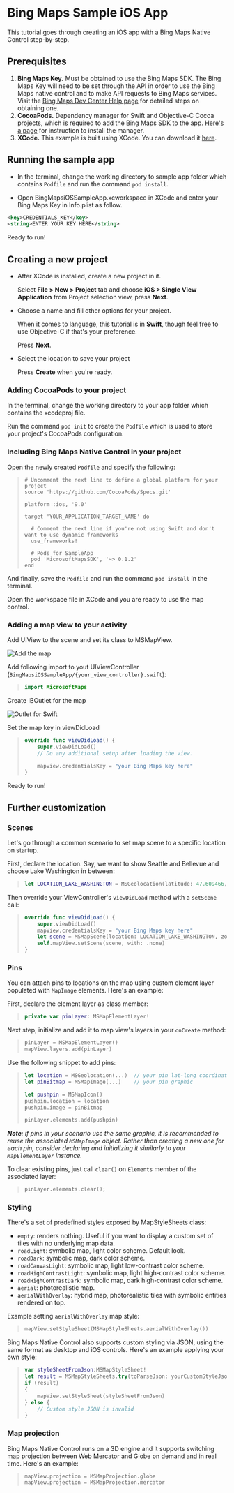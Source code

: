 # Bing Maps Sample iOS App

This tutorial goes through creating an iOS app with a Bing Maps Native Control step-by-step.

## Prerequisites

1. **Bing Maps Key.** Must be obtained to use the Bing Maps SDK. The Bing Maps Key will need to be set through the API in order to use the Bing Maps native control and to make API requests to Bing Maps services. Visit the [Bing Maps Dev Center Help page](https://docs.microsoft.com/bingmaps/getting-started/bing-maps-dev-center-help/getting-a-bing-maps-key) for detailed steps on obtaining one.
2. **CocoaPods.** Dependency manager for Swift and Objective-C Cocoa projects, which is required to add the Bing Maps SDK to the app. [Here's a page](https://guides.cocoapods.org/using/getting-started.html) for instruction to install the manager.
3. **XCode.**  This example is built using XCode. You can download it [here](https://developer.apple.com/xcode/).

## Running the sample app

* In the terminal, change the working directory to sample app folder which contains `Podfile` and run the command `pod install`.

* Open BingMapsiOSSampleApp.xcworkspace in XCode and enter your Bing Maps Key in Info.plist as follow.

```xml
<key>CREDENTIALS_KEY</key>
<string>ENTER YOUR KEY HERE</string>
```

Ready to run!

## Creating a new project

* After XCode is installed, create a new project in it.

    Select **File > New > Project** tab and choose **iOS > Single View Application** from Project selection view, press **Next**.

* Choose a name and fill other options for your project.

    When it comes to language, this tutorial is in **Swift**, though feel free to use Objective-C if that's your preference.

    Press **Next**.

* Select the location  to save your project

    Press **Create** when you're ready.

### Adding CocoaPods to your project

In the terminal, change the working directory to your app folder which contains the xcodeproj file.

Run the command `pod init` to create the `Podfile` which is used to store your project's CocoaPods configuration.

### Including Bing Maps Native Control in your project

Open the newly created `Podfile` and specify the following:
>```
> # Uncomment the next line to define a global platform for your project
> source 'https://github.com/CocoaPods/Specs.git'
>
> platform :ios, '9.0'
>
> target 'YOUR_APPLICATION_TARGET_NAME' do
>
>   # Comment the next line if you're not using Swift and don't want to use dynamic frameworks
>   use_frameworks!
>
>   # Pods for SampleApp
>   pod 'MicrosoftMapsSDK', '~> 0.1.2'
> end
>```

And finally, save the `Podfile` and run the command `pod install` in the terminal.

Open the workspace file in XCode and you are ready to use the map control.

### Adding a map view to your activity

Add UIView to the scene and set its class to MSMapView.

<img src="https://github.com/Microsoft/MapsSDK-Native/wiki/Content/Getting-Started-iOS/add-map.png" alt= "Add the map">

Add following import to yout UIViewController (`BingMapsiOSSampleApp/{your_view_controller}.swift`):

>```swift
> import MicrosoftMaps
>```

Create IBOutlet for the map

<img src="https://github.com/Microsoft/MapsSDK-Native/wiki/Content/Getting-Started-iOS/outlet-swift.png" alt= "Outlet for Swift">

Set the map key in viewDidLoad

>```swift
> override func viewDidLoad() {
>     super.viewDidLoad()
>     // Do any additional setup after loading the view.
>
>     mapview.credentialsKey = "your Bing Maps key here"
> }
>```

Ready to run!

## Further customization

### Scenes

Let's go through a common scenario to set map scene to a specific location on startup.

First, declare the location. Say, we want to show Seattle and Bellevue and choose Lake Washington in between:

>```swift
> let LOCATION_LAKE_WASHINGTON = MSGeolocation(latitude: 47.609466, longitude: -122.265185)
>```

Then override your ViewController's `viewDidLoad` method with a `setScene` call:

>```swift
> override func viewDidLoad() {
>     super.viewDidLoad()
>     mapView.credentialsKey = "your Bing Maps key here"
>     let scene = MSMapScene(location: LOCATION_LAKE_WASHINGTON, zoomLevel: 10)
>     self.mapView.setScene(scene, with: .none)
> }
>```

### Pins

You can attach pins to locations on the map using custom element layer populated with `MapImage` elements. Here's an example:

First, declare the element layer as class member:

>```swift
> private var pinLayer: MSMapElementLayer!
>```

Next step, initialize and add it to map view's layers in your `onCreate` method:

>```swift
> pinLayer = MSMapElementLayer()
> mapView.layers.add(pinLayer)
 >```

Use the following snippet to add pins:

>```swift
> let location = MSGeolocation(...)  // your pin lat-long coordinates
> let pinBitmap = MSMapImage(...)    // your pin graphic
>
> let pushpin = MSMapIcon()
> pushpin.location = location
> pushpin.image = pinBitmap
>
> pinLayer.elements.add(pushpin)
>```

***Note**: if pins in your scenario use the same graphic, it is recommended to reuse the associated `MSMapImage` object. Rather than creating a new one for each pin, consider declaring and initializing it similarly to your `MapElementLayer` instance.*

To clear existing pins, just call `clear()` on `Elements` member of the associated layer:

>```swift
> pinLayer.elements.clear();
>```

### Styling

There's a set of predefined styles exposed by MapStyleSheets class:

* `empty`: renders nothing. Useful if you want to display a custom set of tiles with no underlying map data.
* `roadLight`: symbolic map, light color scheme. Default look.
* `roadDark`: symbolic map, dark color scheme.
* `roadCanvasLight`: symbolic map, light low-contrast color scheme.
* `roadHighContrastLight`: symbolic map, light high-contrast color scheme.
* `roadHighContrastDark`: symbolic map, dark high-contrast color scheme.
* `aerial`: photorealistic map.
* `aerialWithOverlay`: hybrid map, photorealistic tiles with symbolic entities rendered on top.

Example setting `aerialWithOverlay` map style:

>```swift
> mapView.setStyleSheet(MSMapStyleSheets.aerialWithOverlay())
>```

Bing Maps Native Control also supports custom styling via JSON, using the same format as desktop and iOS controls. Here's an example applying your own style:

>```swift
> var styleSheetFromJson:MSMapStyleSheet!
> let result = MSMapStyleSheets.try(toParseJson: yourCustomStyleJsonString, into:&styleSheetFromJson)
> if (result)
> {
>     mapView.setStyleSheet(styleSheetFromJson)
> } else {
>     // Custom style JSON is invalid
> }
>```


### Map projection

Bing Maps Native Control runs on a 3D engine and it supports switching map projection between Web Mercator and Globe on demand and in real time. Here's an example:

>```swift
> mapView.projection = MSMapProjection.globe
> mapView.projection = MSMapProjection.mercator
>```
